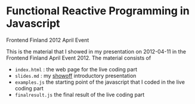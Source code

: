 Functional Reactive Programming in Javascript
==================================
Frontend Finland 2012 April Event

This is the material that I showed in my presentation on 2012-04-11 in
the Frontend Finland April Event 2012. The material consists of

- `index.html` : the web page for the live coding part
- `slides.md` : my [showoff](https://github.com/schacon/showoff) introductory presentation
- `examples.js` the starting point of the javascript that I coded in the
  live coding part
- `finalresult.js` the final result of the live coding part 

